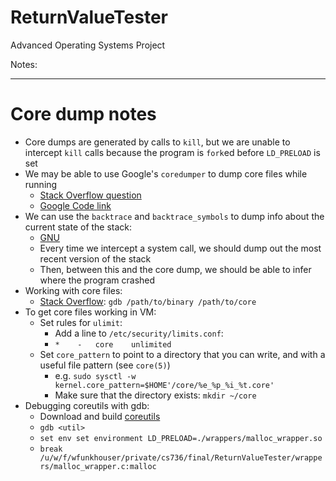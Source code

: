 # ReturnValueTester
Advanced Operating Systems Project

Notes:
- - -
# Core dump notes
- Core dumps are generated by calls to `kill`, but we are unable to intercept `kill` calls because the program is `fork`ed before `LD_PRELOAD` is set
- We may be able to use Google's `coredumper` to dump core files while running
  - [Stack Overflow question](http://stackoverflow.com/a/979297)
  - [Google Code link](https://code.google.com/archive/p/google-coredumper/)
- We can use the `backtrace` and `backtrace_symbols` to dump info about the current state of the stack:
  - [GNU](https://www.gnu.org/software/libc/manual/html_node/Backtraces.html)
  - Every time we intercept a system call, we should dump out the most recent version of the stack
  - Then, between this and the core dump, we should be able to infer where the program crashed
- Working with core files:
  - [Stack Overflow](http://stackoverflow.com/a/8806534): `gdb /path/to/binary /path/to/core`
- To get core files working in VM:
  - Set rules for `ulimit`:
    - Add a line to `/etc/security/limits.conf`:
    - `*	-	core	unlimited`
  - Set `core_pattern` to point to a directory that you can write, and with a useful file pattern (see `core(5)`)
    - e.g. `sudo sysctl -w kernel.core_pattern=$HOME'/core/%e_%p_%i_%t.core'`
    - Make sure that the directory exists: `mkdir ~/core`
- Debugging coreutils with gdb:
  - Download and build [coreutils](http://stackoverflow.com/questions/22005048/compile-specific-source-file-in-linux-coreutils-package)
  - `gdb <util>`
  - `set env set environment LD_PRELOAD=./wrappers/malloc_wrapper.so`
  - `break /u/w/f/wfunkhouser/private/cs736/final/ReturnValueTester/wrappers/malloc_wrapper.c:malloc`
